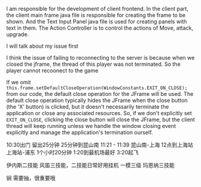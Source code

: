 
I am responsible for the development of client frontend. In the client part, the client main frame java file is responsible for creating the frame to be shown. And the Text Input Panel java file is used for creating panels with text in them. The Action Controller is to control the actions of Move, attack, upgrade.


I will talk about my issue first

I think the issue of failing to reconnecting to the server is because when we closed the jframe, the thread of this player was not terminated.
So the player cannot recoonect to the game

If we omit `this.frame.setDefaultCloseOperation(WindowConstants.EXIT_ON_CLOSE);` from our code, the default close operation for the JFrame will be used. The default close operation typically hides the JFrame when the close button (the 'X' button) is clicked, but it doesn't necessarily terminate the application or close any associated resources. So, if we don't explicitly set `EXIT_ON_CLOSE`, clicking the close button will close the JFrame, but the client thread will keep running unless we handle the window closing event explicitly and manage the application's termination ourself. 


10:30出门
留出25分钟
25分钟到昆山南
11:21 - 11:39 昆山南-上海
12点到上海站 上海站-浦东 1个小时20分钟
1:20到最机场最好
3:20起飞


伊内斯二技能
风笛三技能，二技能日常好用挂机 一模三级
玛恩纳三技能



锏 需要抽，很重要哦










